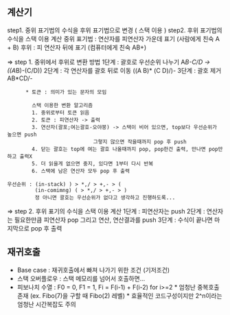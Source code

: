 ## 계산기
 step1. 중위 표기법의 수식을 후위 표기법으로 변경 ( 스택 이용 )
 step2. 후위 표기법의 수식을 스택 이용 계산
            중위 표기법 : 연산자를 피연산자 가운데 표기 (사람에게 친숙 A + B)
            후위 : 피 연산자 뒤에 표기 (컴퓨터에게 친숙 AB+)

 => step 1. 중위에서 후위로 변환 방법
            1단계 : 괄호로 우선순위 나누기 A*B-C/D -> ((A*B)-(C/D))
            2단계 : 각 연산자를 괄호 뒤로 이동 ((A B)* (C D)/)-
            3단계 : 괄호 제거 AB*CD/-
           
          * 토큰 : 의미가 있는 문자의 모임
            
            스택 이용한 변환 알고리즘
            1. 중위로부터 토큰 읽음
            2. 토큰 : 피연산자 -> 출력
            3. 연산자(괄포;여는괄호-오야붕) -> 스택이 비어 있으면, top보다 우선순위가 높으면 push
                                그렇지 않으면 작을때까지 pop 후 push 
            4. 닫는 괄호는 top에 여는 괄호 나올때까지 pop, pop한건 출력, 만나면 pop만 하고 출력X
            5. 더 읽을게 없으면 중지, 있다면 1부터 다시 반복
            6. 스택에 남은 연산자 모두 pop 후 출력

    우선순위 : (in-stack) ) > *,/ > +,- > (
             (in-comimng) ( > *,/ > +,- > )
             정 아니면 괄호는 우선순위가 없다고 생각하고 진행하도록...

 => step 2. 후위 표기의 수식을 스택 이용 계산
            1단계 : 피연산자는 push
            2단계 : 연산자는 필요한만큼 피연산자 pop 그리고 연산, 연산결과를 push
            3단계 : 수식이 끝나면 마지막으로 pop 후 출력

## 재귀호출
 - Base case : 재귀호출에서 빠져 나가기 위한 조건 (기저조건) 
 - 스택 오버플로우 : 스택 메모리를 넘어서 호출하면...
 - 피보나치 수열 : F0 = 0, F1 = 1, Fi = F(i-1) + F(i-2) for i>=2
        * 엄청난 중복호출 존재 (ex. Fibo(7)을 구할 때 Fibo(2) 레벨)
        * 효율적인 코드구성이지만 2^n이라는 엄청난 시간복잡도 주의